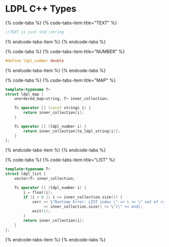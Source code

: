 # LDPL C++ Types

{% code-tabs %}
{% code-tabs-item title="TEXT" %}
```cpp
//TEXT is just std::string
```
{% endcode-tabs-item %}
{% endcode-tabs %}

{% code-tabs %}
{% code-tabs-item title="NUMBER" %}
```cpp
#define ldpl_number double
```
{% endcode-tabs-item %}
{% endcode-tabs %}

{% code-tabs %}
{% code-tabs-item title="MAP" %}
```cpp
template<typename T>
struct ldpl_map {
    unordered_map<string, T> inner_collection;

    T& operator [] (const string& i) {
        return inner_collection[i];
    }

    T& operator [] (ldpl_number i) {
        return inner_collection[to_ldpl_string(i)];
    }
};
```
{% endcode-tabs-item %}
{% endcode-tabs %}

{% code-tabs %}
{% code-tabs-item title="LIST" %}
```cpp
template<typename T>
struct ldpl_list {
    vector<T> inner_collection;

    T& operator [] (ldpl_number i) {
        i = floor(i);
        if (i < 0 || i >= inner_collection.size()) {
            cerr << \"Runtime Error: LIST index \" << i << \" out of range [0, \"
                 << inner_collection.size() << \")\" << endl;
            exit(1);
        }
        return inner_collection[i];
    }
};
```
{% endcode-tabs-item %}
{% endcode-tabs %}


